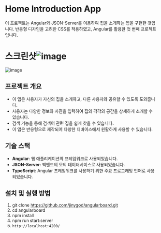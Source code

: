 # Home Introduction App

이 프로젝트는 Angular와 JSON-Server를 이용하여 집을 소개하는 앱을 구현한 것입니다. 반응형 디자인을 고려한 CSS를 적용하였고, Angular를 활용한 첫 번째 프로젝트입니다. 

# 스크린샷![image](https://github.com/jinygod/angularboard/assets/103230840/457ca022-f8c5-4b34-8f15-8afef1b648f2)
![image](https://github.com/jinygod/angularboard/assets/103230840/497dd73b-1d36-4ac2-ae0b-000abdf6d999)



## 프로젝트 개요

- 이 앱은 사용자가 자신의 집을 소개하고, 다른 사용자와 공유할 수 있도록 도와줍니다.
- 사용자는 다양한 정보와 사진을 입력하여 집의 각각의 공간을 상세하게 소개할 수 있습니다.
- 검색 기능을 통해 검색어 관련 집을 쉽게 찾을 수 있습니다.
- 이 앱은 반응형으로 제작되어 다양한 디바이스에서 원활하게 사용할 수 있습니다.

## 기술 스택

- **Angular**: 웹 애플리케이션의 프레임워크로 사용되었습니다.
- **JSON-Server**: 백엔드의 모의 데이터베이스로 사용되었습니다.
- **TypeScript**: Angular 프레임워크를 사용하기 위한 주요 프로그래밍 언어로 사용되었습니다.

## 설치 및 실행 방법

1. git clone https://github.com/jinygod/angularboard.git
2. cd angularboard
3. npm install
4. npm run start:server
5. `http://localhost:4200/`
